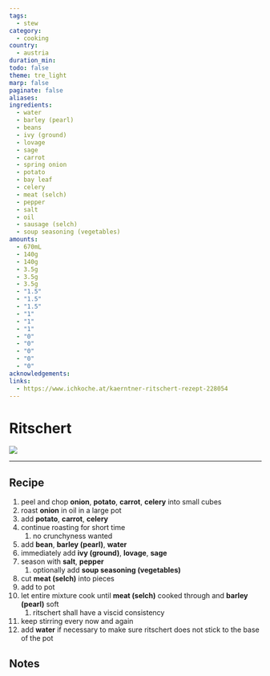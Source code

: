 ```yaml
---
tags:
  - stew
category:
  - cooking
country:
  - austria
duration_min: 
todo: false
theme: tre_light
marp: false
paginate: false
aliases: 
ingredients:
  - water
  - barley (pearl)
  - beans
  - ivy (ground)
  - lovage
  - sage
  - carrot
  - spring onion
  - potato
  - bay leaf
  - celery
  - meat (selch)
  - pepper
  - salt
  - oil
  - sausage (selch)
  - soup seasoning (vegetables)
amounts:
  - 670mL
  - 140g
  - 140g
  - 3.5g
  - 3.5g
  - 3.5g
  - "1.5"
  - "1.5"
  - "1.5"
  - "1"
  - "1"
  - "1"
  - "0"
  - "0"
  - "0"
  - "0"
  - "0"
acknowledgements: 
links:
  - https://www.ichkoche.at/kaerntner-ritschert-rezept-228054
---
```



# Ritschert

![](../../gfx/PXL_20250316_030704050.jpg)

---
## Recipe
1. peel and chop **onion**, **potato**, **carrot**, **celery** into small cubes
2. roast **onion** in oil in a large pot
3. add **potato**, **carrot**, **celery**
4. continue roasting for short time
    1. no crunchyness wanted
5. add **bean**, **barley (pearl)**, **water**
6. immediately add **ivy (ground)**, **lovage**, **sage**
7. season with **salt**, **pepper**
    1. optionally add **soup seasoning (vegetables)**
8. cut **meat (selch)** into pieces
9. add to pot
10. let entire mixture cook until **meat (selch)** cooked through and **barley (pearl)** soft
    1. ritschert shall have a viscid consistency
11. keep stirring every now and again
12. add **water** if necessary to make sure ritschert does not stick to the base of the pot


## Notes
